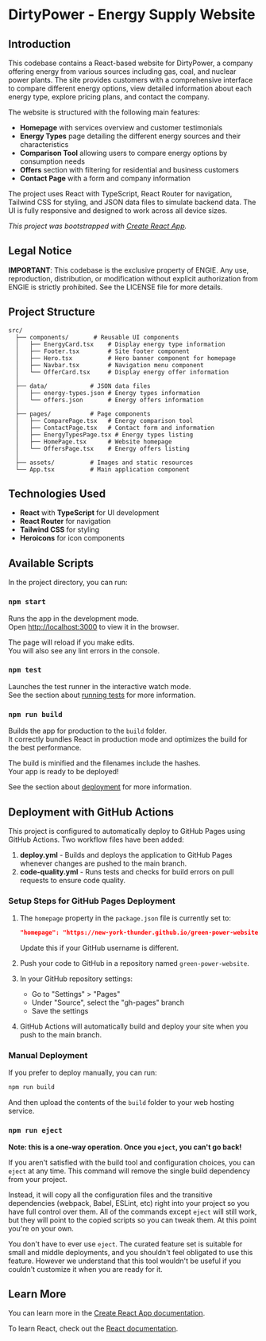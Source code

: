 # DirtyPower - Energy Supply Website

## Introduction

This codebase contains a React-based website for DirtyPower, a company offering energy from various sources including gas, coal, and nuclear power plants. The site provides customers with a comprehensive interface to compare different energy options, view detailed information about each energy type, explore pricing plans, and contact the company.

The website is structured with the following main features:
- **Homepage** with services overview and customer testimonials
- **Energy Types** page detailing the different energy sources and their characteristics
- **Comparison Tool** allowing users to compare energy options by consumption needs
- **Offers** section with filtering for residential and business customers
- **Contact Page** with a form and company information

The project uses React with TypeScript, React Router for navigation, Tailwind CSS for styling, and JSON data files to simulate backend data. The UI is fully responsive and designed to work across all device sizes.

_This project was bootstrapped with [Create React App](https://github.com/facebook/create-react-app)._

## Legal Notice

**IMPORTANT**: This codebase is the exclusive property of ENGIE. Any use, reproduction, distribution, or modification without explicit authorization from ENGIE is strictly prohibited. See the LICENSE file for more details.

## Project Structure

```
src/
  ├── components/       # Reusable UI components
  │   ├── EnergyCard.tsx    # Display energy type information
  │   ├── Footer.tsx        # Site footer component
  │   ├── Hero.tsx          # Hero banner component for homepage
  │   ├── Navbar.tsx        # Navigation menu component
  │   └── OfferCard.tsx     # Display energy offer information
  │
  ├── data/            # JSON data files
  │   ├── energy-types.json # Energy types information
  │   └── offers.json       # Energy offers information
  │
  ├── pages/           # Page components
  │   ├── ComparePage.tsx   # Energy comparison tool
  │   ├── ContactPage.tsx   # Contact form and information
  │   ├── EnergyTypesPage.tsx # Energy types listing
  │   ├── HomePage.tsx      # Website homepage
  │   └── OffersPage.tsx    # Energy offers listing
  │
  ├── assets/          # Images and static resources
  └── App.tsx          # Main application component
```

## Technologies Used

- **React** with **TypeScript** for UI development
- **React Router** for navigation
- **Tailwind CSS** for styling
- **Heroicons** for icon components

## Available Scripts

In the project directory, you can run:

### `npm start`

Runs the app in the development mode.\
Open [http://localhost:3000](http://localhost:3000) to view it in the browser.

The page will reload if you make edits.\
You will also see any lint errors in the console.

### `npm test`

Launches the test runner in the interactive watch mode.\
See the section about [running tests](https://facebook.github.io/create-react-app/docs/running-tests) for more information.

### `npm run build`

Builds the app for production to the `build` folder.\
It correctly bundles React in production mode and optimizes the build for the best performance.

The build is minified and the filenames include the hashes.\
Your app is ready to be deployed!

See the section about [deployment](https://facebook.github.io/create-react-app/docs/deployment) for more information.

## Deployment with GitHub Actions

This project is configured to automatically deploy to GitHub Pages using GitHub Actions. Two workflow files have been added:

1. **deploy.yml** - Builds and deploys the application to GitHub Pages whenever changes are pushed to the main branch.
2. **code-quality.yml** - Runs tests and checks for build errors on pull requests to ensure code quality.

### Setup Steps for GitHub Pages Deployment

1. The `homepage` property in the `package.json` file is currently set to:
   ```json
   "homepage": "https://new-york-thunder.github.io/green-power-website"
   ```
   Update this if your GitHub username is different.

2. Push your code to GitHub in a repository named `green-power-website`.

3. In your GitHub repository settings:
   - Go to "Settings" > "Pages"
   - Under "Source", select the "gh-pages" branch
   - Save the settings

4. GitHub Actions will automatically build and deploy your site when you push to the main branch.

### Manual Deployment

If you prefer to deploy manually, you can run:
```bash
npm run build
```
And then upload the contents of the `build` folder to your web hosting service.

### `npm run eject`

**Note: this is a one-way operation. Once you `eject`, you can't go back!**

If you aren't satisfied with the build tool and configuration choices, you can `eject` at any time. This command will remove the single build dependency from your project.

Instead, it will copy all the configuration files and the transitive dependencies (webpack, Babel, ESLint, etc) right into your project so you have full control over them. All of the commands except `eject` will still work, but they will point to the copied scripts so you can tweak them. At this point you're on your own.

You don't have to ever use `eject`. The curated feature set is suitable for small and middle deployments, and you shouldn't feel obligated to use this feature. However we understand that this tool wouldn't be useful if you couldn't customize it when you are ready for it.

## Learn More

You can learn more in the [Create React App documentation](https://facebook.github.io/create-react-app/docs/getting-started).

To learn React, check out the [React documentation](https://reactjs.org/).

